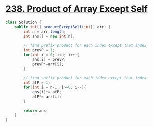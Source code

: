 # [238. Product of Array Except Self](https://leetcode.com/problems/product-of-array-except-self/)

```java
class Solution {
    public int[] productExceptSelf(int[] arr) {
        int n = arr.length;
        int ans[] = new int[n];
        
        // find prefix product for each index except that index
        int prevP = 1;
        for(int i = 0; i<n; i++){
            ans[i] = prevP;
            prevP*=arr[i];
        }
        
        // find suffix product for each index except that index
        int afP = 1;
        for(int i = n-1; i>=0; i--){
            ans[i]*= afP;
            afP*= arr[i];
        }
        
        return ans;
    }
}
```